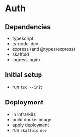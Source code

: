 # Auth

## Dependencies

- typescript
- ts-node-dev
- express (and @types/express)
- skaffold
- ingress-nginx

## Initial setup

- run `tsc --init`

## Deployment

- in infra/k8s
- build docker image
- apply deployment
- run `skaffold dev`
